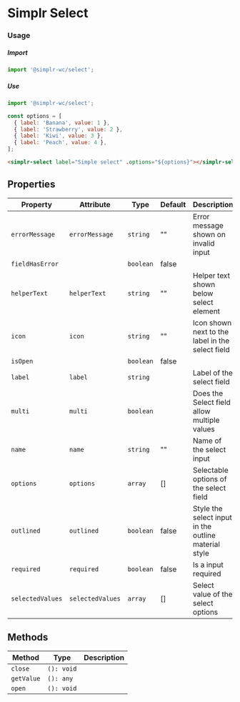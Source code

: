 # Simplr Select

### Usage

##### Import

```js
import '@simplr-wc/select';
```

##### Use

```js
import '@simplr-wc/select';

const options = [
  { label: 'Banana', value: 1 },
  { label: 'Strawberry', value: 2 },
  { label: 'Kiwi', value: 3 },
  { label: 'Peach', value: 4 },
];
```

```html
<simplr-select label="Simple select" .options="${options}"></simplr-select>
```

## Properties

| Property         | Attribute        | Type      | Default | Description                                          |
| ---------------- | ---------------- | --------- | ------- | ---------------------------------------------------- |
| `errorMessage`   | `errorMessage`   | `string`  | ""      | Error message shown on invalid input                 |
| `fieldHasError`  |                  | `boolean` | false   |                                                      |
| `helperText`     | `helperText`     | `string`  | ""      | Helper text shown below select element               |
| `icon`           | `icon`           | `string`  | ""      | Icon shown next to the label in the select field     |
| `isOpen`         |                  | `boolean` | false   |                                                      |
| `label`          | `label`          | `string`  |         | Label of the select field                            |
| `multi`          | `multi`          | `boolean` |         | Does the Select field allow multiple values          |
| `name`           | `name`           | `string`  | ""      | Name of the select input                             |
| `options`        | `options`        | `array`   | []      | Selectable options of the select field               |
| `outlined`       | `outlined`       | `boolean` | false   | Style the select input in the outline material style |
| `required`       | `required`       | `boolean` | false   | Is a input required                                  |
| `selectedValues` | `selectedValues` | `array`   | []      | Select value of the select options                   |

## Methods

| Method     | Type       | Description |
| ---------- | ---------- | ----------- |
| `close`    | `(): void` |             |
| `getValue` | `(): any`  |             |
| `open`     | `(): void` |             |
